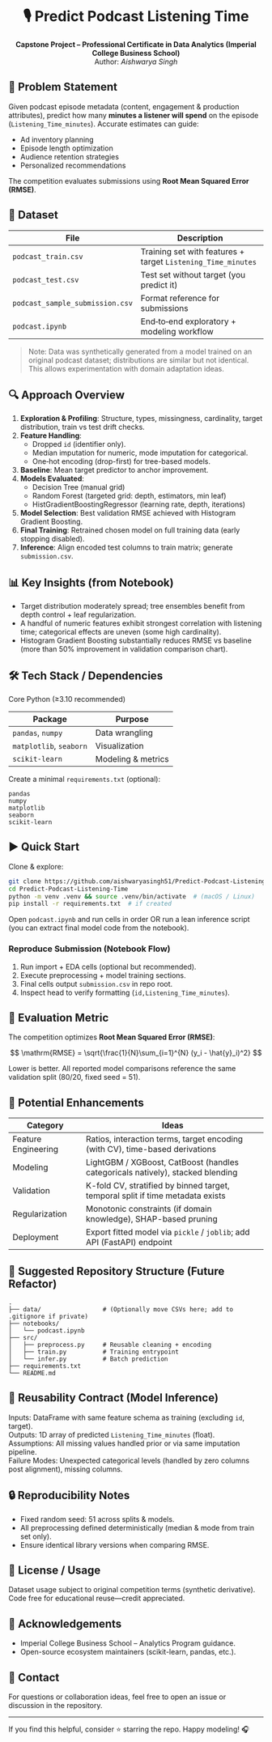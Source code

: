 <div align="center">

# 🎙️ Predict Podcast Listening Time

**Capstone Project – Professional Certificate in Data Analytics (Imperial College Business School)**  
Author: *Aishwarya Singh*

</div>

## 🧠 Problem Statement
Given podcast episode metadata (content, engagement & production attributes), predict how many **minutes a listener will spend** on the episode (`Listening_Time_minutes`). Accurate estimates can guide:  
- Ad inventory planning  
- Episode length optimization  
- Audience retention strategies  
- Personalized recommendations

The competition evaluates submissions using **Root Mean Squared Error (RMSE)**.

## 📂 Dataset
| File | Description |
|------|-------------|
| `podcast_train.csv` | Training set with features + target `Listening_Time_minutes` |
| `podcast_test.csv`  | Test set without target (you predict it) |
| `podcast_sample_submission.csv` | Format reference for submissions |
| `podcast.ipynb` | End‑to‑end exploratory + modeling workflow |

> Note: Data was synthetically generated from a model trained on an original podcast dataset; distributions are similar but not identical. This allows experimentation with domain adaptation ideas.

## 🔍 Approach Overview
1. **Exploration & Profiling**: Structure, types, missingness, cardinality, target distribution, train vs test drift checks.  
2. **Feature Handling**:  
	- Dropped `id` (identifier only).  
	- Median imputation for numeric, mode imputation for categorical.  
	- One‑hot encoding (drop-first) for tree-based models.  
3. **Baseline**: Mean target predictor to anchor improvement.  
4. **Models Evaluated**:  
	- Decision Tree (manual grid)  
	- Random Forest (targeted grid: depth, estimators, min leaf)  
	- HistGradientBoostingRegressor (learning rate, depth, iterations)  
5. **Model Selection**: Best validation RMSE achieved with Histogram Gradient Boosting.  
6. **Final Training**: Retrained chosen model on full training data (early stopping disabled).  
7. **Inference**: Align encoded test columns to train matrix; generate `submission.csv`.

## 📊 Key Insights (from Notebook)
- Target distribution moderately spread; tree ensembles benefit from depth control + leaf regularization.
- A handful of numeric features exhibit strongest correlation with listening time; categorical effects are uneven (some high cardinality). 
- Histogram Gradient Boosting substantially reduces RMSE vs baseline (more than 50% improvement in validation comparison chart).

## 🛠️ Tech Stack / Dependencies
Core Python (≥3.10 recommended)

| Package | Purpose |
|---------|---------|
| `pandas`, `numpy` | Data wrangling |
| `matplotlib`, `seaborn` | Visualization |
| `scikit-learn` | Modeling & metrics |

Create a minimal `requirements.txt` (optional):
```
pandas
numpy
matplotlib
seaborn
scikit-learn
```

## ▶️ Quick Start
Clone & explore:
```bash
git clone https://github.com/aishwaryasingh51/Predict-Podcast-Listening-Time.git
cd Predict-Podcast-Listening-Time
python -m venv .venv && source .venv/bin/activate  # (macOS / Linux)
pip install -r requirements.txt  # if created
``` 

Open `podcast.ipynb` and run cells in order OR run a lean inference script (you can extract final model code from the notebook).

### Reproduce Submission (Notebook Flow)
1. Run import + EDA cells (optional but recommended).  
2. Execute preprocessing + model training sections.  
3. Final cells output `submission.csv` in repo root.  
4. Inspect head to verify formatting (`id,Listening_Time_minutes`).

## 📐 Evaluation Metric
The competition optimizes **Root Mean Squared Error (RMSE)**:

$$
\mathrm{RMSE} = \sqrt{\frac{1}{N}\sum_{i=1}^{N} (y_i - \hat{y}_i)^2}
$$

Lower is better. All reported model comparisons reference the same validation split (80/20, fixed seed = 51).

## 🧪 Potential Enhancements
| Category | Ideas |
|----------|-------|
| Feature Engineering | Ratios, interaction terms, target encoding (with CV), time-based derivations |
| Modeling | LightGBM / XGBoost, CatBoost (handles categoricals natively), stacked blending |
| Validation | K-fold CV, stratified by binned target, temporal split if time metadata exists |
| Regularization | Monotonic constraints (if domain knowledge), SHAP-based pruning |
| Deployment | Export fitted model via `pickle` / `joblib`; add API (FastAPI) endpoint |

## 📁 Suggested Repository Structure (Future Refactor)
```
.
├── data/                 # (Optionally move CSVs here; add to .gitignore if private)
├── notebooks/
│   └── podcast.ipynb
├── src/
│   ├── preprocess.py     # Reusable cleaning + encoding
│   ├── train.py          # Training entrypoint
│   └── infer.py          # Batch prediction
├── requirements.txt
└── README.md
```

## 🧭 Reusability Contract (Model Inference)
Inputs: DataFrame with same feature schema as training (excluding `id`, target).  
Outputs: 1D array of predicted `Listening_Time_minutes` (float).  
Assumptions: All missing values handled prior or via same imputation pipeline.  
Failure Modes: Unexpected categorical levels (handled by zero columns post alignment), missing columns.

## 🔒 Reproducibility Notes
- Fixed random seed: 51 across splits & models.  
- All preprocessing defined deterministically (median & mode from train set only).  
- Ensure identical library versions when comparing RMSE.

## 📜 License / Usage
Dataset usage subject to original competition terms (synthetic derivative). Code free for educational reuse—credit appreciated.

## 🙌 Acknowledgements
- Imperial College Business School – Analytics Program guidance.  
- Open-source ecosystem maintainers (scikit-learn, pandas, etc.).

## 📧 Contact
For questions or collaboration ideas, feel free to open an issue or discussion in the repository.

---
If you find this helpful, consider ⭐ starring the repo. Happy modeling! 🎧
